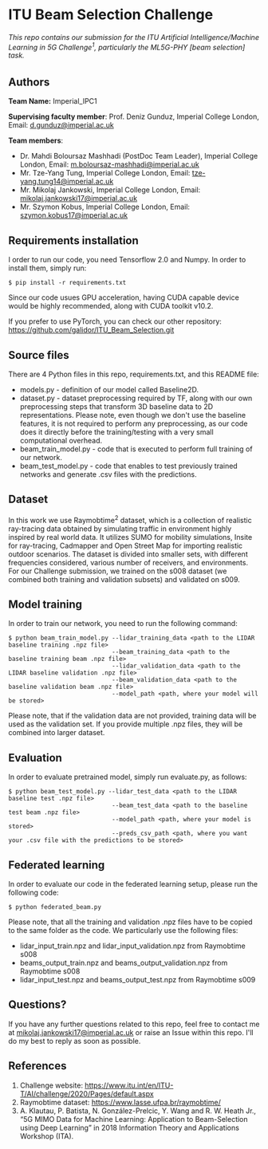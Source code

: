 # ITU Beam Selection Challenge

###### This repo contains our submission for the ITU Artificial Intelligence/Machine Learning in 5G Challenge<sup>1</sup>, particularly the ML5G-PHY [beam selection] task.

## Authors
<b>Team Name:</b> Imperial_IPC1

<b>Supervising faculty member</b>: Prof. Deniz Gunduz, Imperial College London, Email: d.gunduz@imperial.ac.uk

<b>Team members</b>:
* Dr. Mahdi Boloursaz Mashhadi (PostDoc Team Leader), Imperial College London, Email: m.boloursaz-mashhadi@imperial.ac.uk
* Mr. Tze-Yang Tung, Imperial College London, Email: tze-yang.tung14@imperial.ac.uk
* Mr. Mikolaj Jankowski, Imperial College London, Email: mikolaj.jankowski17@imperial.ac.uk
* Mr. Szymon Kobus, Imperial College London, Email: szymon.kobus17@imperial.ac.uk

## Requirements installation
I order to run our code, you need Tensorflow 2.0 and Numpy. In order to install them, simply run:
```
$ pip install -r requirements.txt
```
Since our code usues GPU acceleration, having CUDA capable device would be highly recommended, along with CUDA toolkit v10.2.

If you prefer to use PyTorch, you can check our other repository: https://github.com/galidor/ITU_Beam_Selection.git

## Source files
There are 4 Python files in this repo, requirements.txt, and this README file:
* models.py - definition of our model called Baseline2D.
* dataset.py - dataset preprocessing required by TF, along with our own preprocessing steps that transform 3D baseline data to 2D representations. Please note, even though we don't use the baseline features, it is not required to perform any preprocessing, as our code does it directly before the training/testing with a very small computational overhead.
* beam_train_model.py - code that is executed to perform full training of our network.
* beam_test_model.py - code that enables to test previously trained networks and generate .csv files with the predictions.

## Dataset
In this work we use Raymobtime<sup>2</sup> dataset, which is a collection of realistic ray-tracing data obtained by simulating traffic in environment highly inspired by real world data. It utilizes SUMO for mobility simulations, Insite for ray-tracing, Cadmapper and Open Street Map for importing realistic outdoor scenarios. The dataset is divided into smaller sets, with different frequencies considered, various number of receivers, and environments. For our Challenge submission, we trained on the s008 dataset (we combined both training and validation subsets) and validated on s009. 

## Model training
In order to train our network, you need to run the following command:

```
$ python beam_train_model.py --lidar_training_data <path to the LIDAR baseline training .npz file>
                             --beam_training_data <path to the baseline training beam .npz file>
                             --lidar_validation_data <path to the LIDAR baseline validation .npz file>
                             --beam_validation_data <path to the baseline validation beam .npz file>
                             --model_path <path, where your model will be stored>
```

Please note, that if the validation data are not provided, training data will be used as the validation set. If you provide multiple .npz files, they will be combined into larger dataset.

## Evaluation
In order to evaluate pretrained model, simply run evaluate.py, as follows:
```
$ python beam_test_model.py --lidar_test_data <path to the LIDAR baseline test .npz file>
                             --beam_test_data <path to the baseline test beam .npz file>
                             --model_path <path, where your model is stored>
                             --preds_csv_path <path, where you want your .csv file with the predictions to be stored>
```

## Federated learning

In order to evaluate our code in the federated learning setup, please run the following code:

```
$ python federated_beam.py
```

Please note, that all the training and validation .npz files have to be copied to the same folder as the code. We particularly use the following files:
* lidar_input_train.npz and lidar_input_validation.npz from Raymobtime s008
* beams_output_train.npz and beams_output_validation.npz from Raymobtime s008
* lidar_input_test.npz and beams_output_test.npz from Raymobtime s009

## Questions?
If you have any further questions related to this repo, feel free to contact me at mikolaj.jankowski17@imperial.ac.uk or raise an Issue within this repo. I'll do my best to reply as soon as possible.
   
## References
1. Challenge website: https://www.itu.int/en/ITU-T/AI/challenge/2020/Pages/default.aspx
2. Raymobtime dataset: https://www.lasse.ufpa.br/raymobtime/
3. A. Klautau, P. Batista, N. González-Prelcic, Y. Wang and R. W. Heath Jr., “5G MIMO Data for Machine Learning: Application to Beam-Selection using Deep Learning” in 2018 Information Theory and Applications Workshop (ITA).
